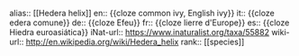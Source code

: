 alias:: [[Hedera helix]]
en:: {{cloze common ivy, English ivy}}
it:: {{cloze edera comune}}
de:: {{cloze Efeu}}
fr:: {{cloze lierre d'Europe}}
es:: {{cloze Hiedra euroasiática}}
iNat-url:: https://www.inaturalist.org/taxa/55882
wiki-url:: http://en.wikipedia.org/wiki/Hedera_helix
rank:: [[species]]